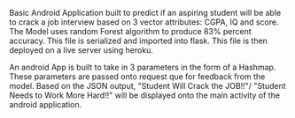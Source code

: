 Basic Android Application built to predict if an aspiring student will be able to crack a job interview based on 3 vector attributes: CGPA, IQ and score. The Model uses random Forest algorithm to produce 83% percent accuracy. This file is serialized and imported into flask. This file is then deployed on a live server using heroku.

An android App is built to take in 3 parameters in the form of a Hashmap. These parameters are passed onto request que for feedback from the model. Based on the JSON output, "Student Will Crack the JOB!!"/ "Student Needs to Work More Hard!!" will be displayed onto the main activity of the android application.
